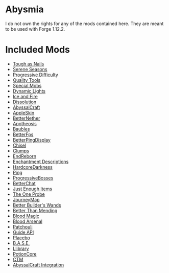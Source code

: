 # Abysmia
I do not own the rights for any of the mods contained here. They are meant to be used with Forge 1.12.2. 

# Included Mods
- [Tough as Nails](https://www.curseforge.com/minecraft/mc-mods/tough-as-nails)
- [Serene Seasons](https://www.curseforge.com/minecraft/mc-mods/serene-seasons)
- [Progressive Difficulty]()
- [Quality Tools]()
- [Special Mobs]()
- [Dynamic Lights]()
- [Ice and Fire]()
- [Dissolution]()
- [AbyssalCraft]()
- [AppleSkin]()
- [BetterNether]()
- [Apotheosis]()
- [Baubles]()
- [BetterFps]()
- [BetterPingDisplay]()
- [Chisel]()
- [Clumps]()
- [EndReborn]()
- [Enchantment Descriptions]()
- [HardcoreDarkness]()
- [Ping]()
- [ProgressiveBosses]()
- [BetterChat]()
- [Just Enough Items]()
- [The One Probe]()
- [JourneyMap]()
- [Better Builder's Wands]()
- [Better Than Mending]()
- [Blood Magic]()
- [Blood Arsenal]()
- [Patchouli]()
- [Guide API]()
- [Placebo]()
- [B.A.S.E.]()
- [Llibrary]()
- [PotionCore]()
- [CTM]()
- [AbyssalCraft Integration]()
